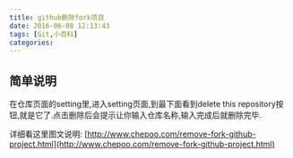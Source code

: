 ```yaml
---
title: github删除fork项目
date: 2016-06-08 12:13:43
tags: [Git,小百科]
categories:
---
```


## 简单说明
  在仓库页面的setting里,进入setting页面,到最下面看到delete this repository按钮,就是它了.点击删除后会提示让你输入仓库名称,输入完成后就删除完毕.


详细看这里图文说明:
[http://www.chepoo.com/remove-fork-github-project.html](http://www.chepoo.com/remove-fork-github-project.html)